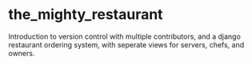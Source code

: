 # the_mighty_restaurant
Introduction to version control with multiple contributors, and a django restaurant ordering system, with seperate views for servers, chefs, and owners.

